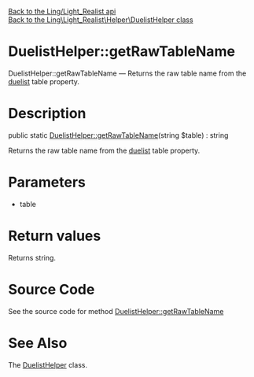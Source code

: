 [Back to the Ling/Light_Realist api](https://github.com/lingtalfi/Light_Realist/blob/master/doc/api/Ling/Light_Realist.md)<br>
[Back to the Ling\Light_Realist\Helper\DuelistHelper class](https://github.com/lingtalfi/Light_Realist/blob/master/doc/api/Ling/Light_Realist/Helper/DuelistHelper.md)


DuelistHelper::getRawTableName
================



DuelistHelper::getRawTableName — Returns the raw table name from the [duelist](https://github.com/lingtalfi/Light_Realist/blob/master/doc/pages/duelist.md) table property.




Description
================


public static [DuelistHelper::getRawTableName](https://github.com/lingtalfi/Light_Realist/blob/master/doc/api/Ling/Light_Realist/Helper/DuelistHelper/getRawTableName.md)(string $table) : string




Returns the raw table name from the [duelist](https://github.com/lingtalfi/Light_Realist/blob/master/doc/pages/duelist.md) table property.




Parameters
================


- table

    


Return values
================

Returns string.








Source Code
===========
See the source code for method [DuelistHelper::getRawTableName](https://github.com/lingtalfi/Light_Realist/blob/master/Helper/DuelistHelper.php#L19-L23)


See Also
================

The [DuelistHelper](https://github.com/lingtalfi/Light_Realist/blob/master/doc/api/Ling/Light_Realist/Helper/DuelistHelper.md) class.



